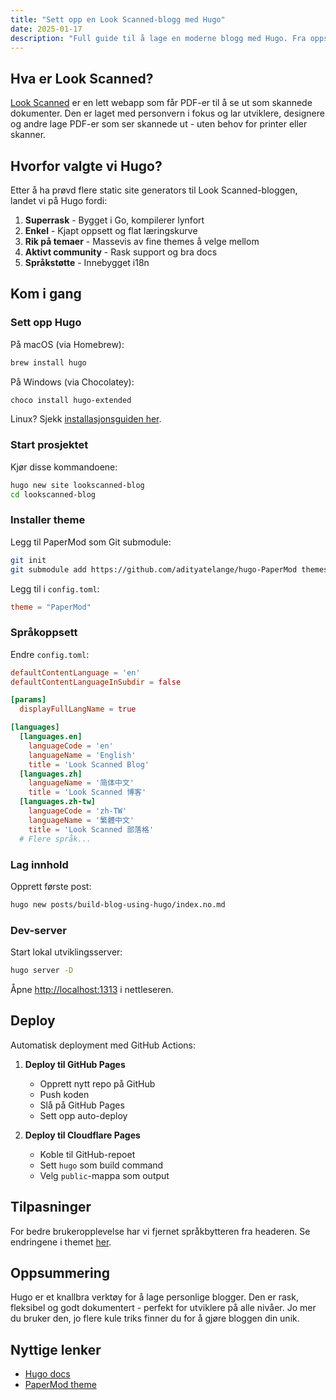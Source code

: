 ```yaml
---
title: "Sett opp en Look Scanned-blogg med Hugo"
date: 2025-01-17
description: "Full guide til å lage en moderne blogg med Hugo. Fra oppsett til deployment, inkludert konfig og tilpasninger - perfekt for utviklere uansett nivå."
---
```


## Hva er Look Scanned?

[Look Scanned](https://lookscanned.io) er en lett webapp som får PDF-er til å se ut som skannede dokumenter. Den er laget med personvern i fokus og lar utviklere, designere og andre lage PDF-er som ser skannede ut - uten behov for printer eller skanner.

## Hvorfor valgte vi Hugo?

Etter å ha prøvd flere static site generators til Look Scanned-bloggen, landet vi på Hugo fordi:

1. **Superrask** - Bygget i Go, kompilerer lynfort
2. **Enkel** - Kjapt oppsett og flat læringskurve
3. **Rik på temaer** - Massevis av fine themes å velge mellom
4. **Aktivt community** - Rask support og bra docs
5. **Språkstøtte** - Innebygget i18n

## Kom i gang

### Sett opp Hugo

På macOS (via Homebrew):

```bash
brew install hugo
```

På Windows (via Chocolatey):

```bash
choco install hugo-extended
```

Linux? Sjekk [installasjonsguiden her](https://gohugo.io/installation/linux/).

### Start prosjektet

Kjør disse kommandoene:

```bash
hugo new site lookscanned-blog
cd lookscanned-blog
```

### Installer theme

Legg til PaperMod som Git submodule:

```bash
git init
git submodule add https://github.com/adityatelange/hugo-PaperMod themes/PaperMod
```

Legg til i `config.toml`:

```toml
theme = "PaperMod"
```

### Språkoppsett

Endre `config.toml`:

```toml
defaultContentLanguage = 'en'
defaultContentLanguageInSubdir = false

[params]
  displayFullLangName = true

[languages]
  [languages.en]
    languageCode = 'en'
    languageName = 'English'
    title = 'Look Scanned Blog'
  [languages.zh]
    languageName = '简体中文'
    title = 'Look Scanned 博客'
  [languages.zh-tw]
    languageCode = 'zh-TW'
    languageName = '繁體中文'
    title = 'Look Scanned 部落格'
  # Flere språk...
```

### Lag innhold

Opprett første post:

```bash
hugo new posts/build-blog-using-hugo/index.no.md
```

### Dev-server

Start lokal utviklingsserver:

```bash
hugo server -D
```

Åpne [http://localhost:1313](http://localhost:1313) i nettleseren.

## Deploy

Automatisk deployment med GitHub Actions:

1. **Deploy til GitHub Pages**

   - Opprett nytt repo på GitHub
   - Push koden
   - Slå på GitHub Pages
   - Sett opp auto-deploy

2. **Deploy til Cloudflare Pages**
   - Koble til GitHub-repoet
   - Sett `hugo` som build command
   - Velg `public`-mappa som output

## Tilpasninger

For bedre brukeropplevelse har vi fjernet språkbytteren fra headeren. Se endringene i themet [her](https://github.com/lookscanned/lookscanned-blog/blob/main/layouts/partials/header.html).

## Oppsummering

Hugo er et knallbra verktøy for å lage personlige blogger. Den er rask, fleksibel og godt dokumentert - perfekt for utviklere på alle nivåer. Jo mer du bruker den, jo flere kule triks finner du for å gjøre bloggen din unik.

## Nyttige lenker

- [Hugo docs](https://gohugo.io/documentation/)
- [PaperMod theme](https://github.com/adityatelange/hugo-PaperMod)
